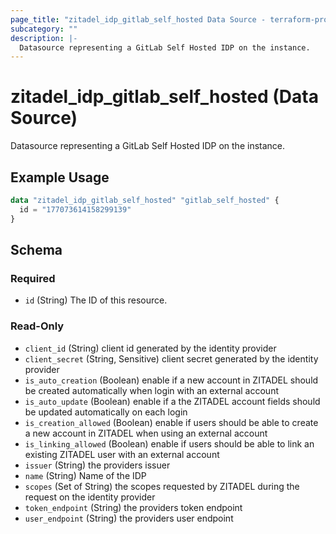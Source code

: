 ```yaml
---
page_title: "zitadel_idp_gitlab_self_hosted Data Source - terraform-provider-zitadel"
subcategory: ""
description: |-
  Datasource representing a GitLab Self Hosted IDP on the instance.
---
```


# zitadel_idp_gitlab_self_hosted (Data Source)

Datasource representing a GitLab Self Hosted IDP on the instance.

## Example Usage

```terraform
data "zitadel_idp_gitlab_self_hosted" "gitlab_self_hosted" {
  id = "177073614158299139"
}
```

<!-- schema generated by tfplugindocs -->
## Schema

### Required

- `id` (String) The ID of this resource.

### Read-Only

- `client_id` (String) client id generated by the identity provider
- `client_secret` (String, Sensitive) client secret generated by the identity provider
- `is_auto_creation` (Boolean) enable if a new account in ZITADEL should be created automatically when login with an external account
- `is_auto_update` (Boolean) enable if a the ZITADEL account fields should be updated automatically on each login
- `is_creation_allowed` (Boolean) enable if users should be able to create a new account in ZITADEL when using an external account
- `is_linking_allowed` (Boolean) enable if users should be able to link an existing ZITADEL user with an external account
- `issuer` (String) the providers issuer
- `name` (String) Name of the IDP
- `scopes` (Set of String) the scopes requested by ZITADEL during the request on the identity provider
- `token_endpoint` (String) the providers token endpoint
- `user_endpoint` (String) the providers user endpoint

